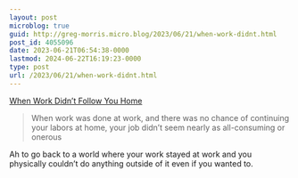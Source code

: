 ```yaml
---
layout: post
microblog: true
guid: http://greg-morris.micro.blog/2023/06/21/when-work-didnt.html
post_id: 4055096
date: 2023-06-21T06:54:38-0000
lastmod: 2024-06-22T16:19:23-0000
type: post
url: /2023/06/21/when-work-didnt.html
---
```

[When Work Didn’t Follow You Home](https://calnewport.com/when-work-didnt-follow-you-home/)

> When work was done at work, and there was no chance of continuing your labors at home, your job didn’t seem nearly as all-consuming or onerous

Ah to go back to a world where your work stayed at work and you physically couldn’t do anything outside of it even if you wanted to. 
